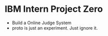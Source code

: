 # IBM Intern Project Zero

  - Build a Online Judge System
  - proto is just an experiment. Just ignore it.

